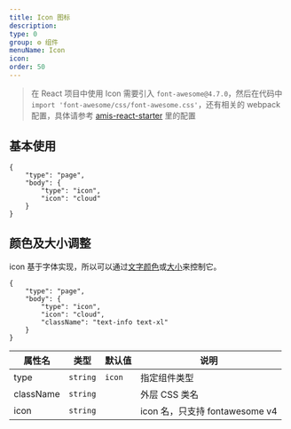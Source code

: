 ```yaml
---
title: Icon 图标
description:
type: 0
group: ⚙ 组件
menuName: Icon
icon:
order: 50
---
```


> 在 React 项目中使用 Icon 需要引入 `font-awesome@4.7.0`，然后在代码中 `import 'font-awesome/css/font-awesome.css'`，还有相关的 webpack 配置，具体请参考 [amis-react-starter](https://github.com/fex-team/amis-react-starter) 里的配置

## 基本使用

```schema
{
    "type": "page",
    "body": {
        "type": "icon",
        "icon": "cloud"
    }
}
```

## 颜色及大小调整

icon 基于字体实现，所以可以通过[文字颜色](../../../style/typography/text-color)或[大小](../../../style/typography/font-size)来控制它。

```schema
{
    "type": "page",
    "body": {
        "type": "icon",
        "icon": "cloud",
        "className": "text-info text-xl"
    }
}
```

| 属性名    | 类型     | 默认值 | 说明                           |
| --------- | -------- | ------ | ------------------------------ |
| type      | `string` | `icon` | 指定组件类型                   |
| className | `string` |        | 外层 CSS 类名                  |
| icon      | `string` |        | icon 名，只支持 fontawesome v4 |
